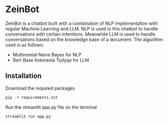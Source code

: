 # ZeinBot



ZeinBot is a chatbot built with a combination of NLP implementation with regular Machine Learning and LLM. NLP is used in this chatbot to handle conversations with certain intentions. Meanwhile LLM is used to handle conversations based on the knowledge base of a document. The algorithm used is as follows:
- Multinomial Naive Bayes for NLP
- Bert Base Indonesia Tydyqa for LLM

## Installation
Download the required packages
```python
pip -r requirements.txt
```
Run the streamlit app.py file on the terminal 
```terminal
streamlit run app.py
```
